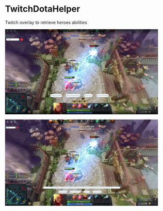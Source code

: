 # TwitchDotaHelper
Twitch overlay to retrieve heroes abilities

![alt text](https://github.com/fedmag/TwitchDotaHelper/blob/master/Screenshots/lina.png)

![alt text](https://github.com/fedmag/TwitchDotaHelper/blob/master/Screenshots/showAbility.png)
